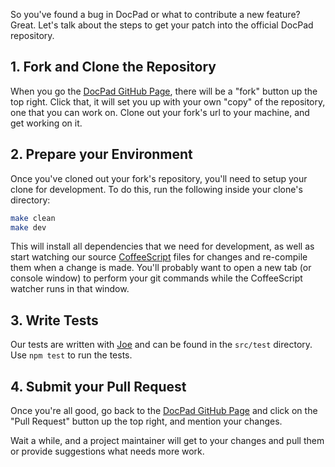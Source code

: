 So you've found a bug in DocPad or what to contribute a new feature? Great. Let's talk about the steps to get your patch into the official DocPad repository.


## 1. Fork and Clone the Repository
When you go the [DocPad GitHub Page](https://github.com/bevry/docpad), there will be a "fork" button up the top right. Click that, it will set you up with your own "copy" of the repository, one that you can work on. Clone out your fork's url to your machine, and get working on it.


## 2. Prepare your Environment
Once you've cloned out your fork's repository, you'll need to setup your clone for development. To do this, run the following inside your clone's directory:

``` bash
make clean
make dev
```

This will install all dependencies that we need for development, as well as start watching our source [CoffeeScript](http://coffeescript.org/) files for changes and re-compile them when a change is made. You'll probably want to open a new tab (or console window) to perform your git commands while the CoffeeScript watcher runs in that window.


## 3. Write Tests
Our tests are written with [Joe](https://github.com/bevry/joe/) and can be found in the `src/test` directory. Use `npm test` to run the tests.


## 4. Submit your Pull Request
Once you're all good, go back to the [DocPad GitHub Page](https://github.com/bevry/docpad) and click on the "Pull Request" button up the top right, and mention your changes.

Wait a while, and a project maintainer will get to your changes and pull them or provide suggestions what needs more work.